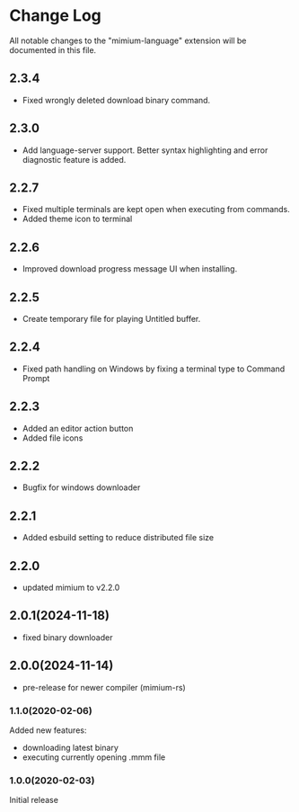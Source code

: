 # Change Log

All notable changes to the "mimium-language" extension will be documented in this file.

## 2.3.4

- Fixed wrongly deleted download binary command.

## 2.3.0

- Add language-server support. Better syntax highlighting and error diagnostic feature is added.

## 2.2.7

- Fixed multiple terminals are kept open when executing from commands.
- Added theme icon to terminal

## 2.2.6

- Improved download progress message UI when installing.

## 2.2.5

- Create temporary file for playing Untitled buffer.

## 2.2.4

- Fixed path handling on Windows by fixing a terminal type to Command Prompt

## 2.2.3

- Added an editor action button
- Added file icons

## 2.2.2

- Bugfix for windows downloader

## 2.2.1

- Added esbuild setting to reduce distributed file size

## 2.2.0

- updated mimium to v2.2.0

## 2.0.1(2024-11-18)

- fixed binary downloader

## 2.0.0(2024-11-14)

- pre-release for newer compiler (mimium-rs)

### 1.1.0(2020-02-06)

Added new features:

 - downloading latest binary
 - executing currently opening .mmm file
 
### 1.0.0(2020-02-03)

Initial release
